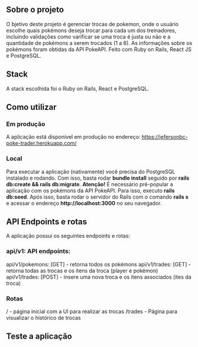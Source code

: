 ## Sobre o projeto
O bjetivo deste projeto é gerenciar trocas de pokemon, onde o usuário escolhe quais pokémons deseja trocar para cada um dos treinadores, incluindo validações como varificar se uma troca é justa ou não e a quantidade de pokémons a serem trocados (1 a 6). As informações sobre os pokémons foram obtidas da API PokeAPI. Feito com Ruby on Rails, React JS e PostgreSQL.

## Stack
A stack escolhida foi o Ruby on Rails, React e PostgreSQL.

## Como utilizar

### Em produção
A aplicação está disponível em produção no endereço: https://jefersonbc-poke-trader.herokuapp.com/

### Local
Para executar a aplicação (nativamente) você precisa do PostgreSQL instalado e rodando. Com isso, basta rodar **bundle install** seguido por **rails db:create && rails db:migrate**. **Atenção!** É necessário pré-popular a aplicação com os pokémons da API PokeAPI. Para isso, executo **rails db:seed**. Após isso, basta rodar o servidor do Rails com o comando **rails s** e acessar o endereço **http://localhost:3000** no seu navegador.

## API Endpoints e rotas
A aplicação possui os seguintes endpoints e rotas:

### api/v1: API endpoints:

api/v1/pokemons: [GET] - retorna todos os pokémons
api/v1/trades: [GET] - retorna todas as trocas e os itens da troca (player e pokémon)
api/v1/trades: [POST] - insere uma nova troca e os itens associados (ites da troca)

### Rotas
/ - página inicial com a UI para realizar as trocas
/trades - Página para visualizar o histórico de trocas

## Teste a aplicação
